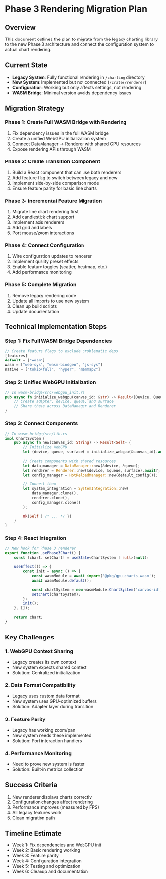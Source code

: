 # Phase 3 Rendering Migration Plan

## Overview
This document outlines the plan to migrate from the legacy charting library to the new Phase 3 architecture and connect the configuration system to actual chart rendering.

## Current State
- **Legacy System**: Fully functional rendering in `/charting` directory
- **New System**: Implemented but not connected (`/crates/renderer`)
- **Configuration**: Working but only affects settings, not rendering
- **WASM Bridge**: Minimal version avoids dependency issues

## Migration Strategy

### Phase 1: Create Full WASM Bridge with Rendering
1. Fix dependency issues in the full WASM bridge
2. Create a unified WebGPU initialization system
3. Connect DataManager → Renderer with shared GPU resources
4. Expose rendering APIs through WASM

### Phase 2: Create Transition Component
1. Build a React component that can use both renderers
2. Add feature flag to switch between legacy and new
3. Implement side-by-side comparison mode
4. Ensure feature parity for basic line charts

### Phase 3: Incremental Feature Migration
1. Migrate line chart rendering first
2. Add candlestick chart support
3. Implement axis renderers
4. Add grid and labels
5. Port mouse/zoom interactions

### Phase 4: Connect Configuration
1. Wire configuration updates to renderer
2. Implement quality preset effects
3. Enable feature toggles (scatter, heatmap, etc.)
4. Add performance monitoring

### Phase 5: Complete Migration
1. Remove legacy rendering code
2. Update all imports to use new system
3. Clean up build scripts
4. Update documentation

## Technical Implementation Steps

### Step 1: Fix Full WASM Bridge Dependencies
```rust
// Create feature flags to exclude problematic deps
[features]
default = ["wasm"]
wasm = ["web-sys", "wasm-bindgen", "js-sys"]
native = ["tokio/full", "hyper", "memmap2"]
```

### Step 2: Unified WebGPU Initialization
```rust
// In wasm-bridge/src/webgpu_init.rs
pub async fn initialize_webgpu(canvas_id: &str) -> Result<(Device, Queue, Surface)> {
    // Create adapter, device, queue, and surface
    // Share these across DataManager and Renderer
}
```

### Step 3: Connect Components
```rust
// In wasm-bridge/src/lib.rs
impl ChartSystem {
    pub async fn new(canvas_id: String) -> Result<Self> {
        // Initialize WebGPU
        let (device, queue, surface) = initialize_webgpu(&canvas_id).await?;
        
        // Create components with shared resources
        let data_manager = DataManager::new(&device, &queue);
        let renderer = Renderer::new(&device, &queue, surface).await?;
        let config_manager = HotReloadManager::new(default_config());
        
        // Connect them
        let system_integration = SystemIntegration::new(
            data_manager.clone(),
            renderer.clone(),
            config_manager.clone()
        );
        
        Ok(Self { /* ... */ })
    }
}
```

### Step 4: React Integration
```typescript
// New hook for Phase 3 renderer
export function usePhase3Chart() {
    const [chart, setChart] = useState<ChartSystem | null>(null);
    
    useEffect(() => {
        const init = async () => {
            const wasmModule = await import('@pkg/gpu_charts_wasm');
            await wasmModule.default();
            
            const chartSystem = new wasmModule.ChartSystem('canvas-id');
            setChart(chartSystem);
        };
        init();
    }, []);
    
    return chart;
}
```

## Key Challenges

### 1. WebGPU Context Sharing
- Legacy creates its own context
- New system expects shared context
- Solution: Centralized initialization

### 2. Data Format Compatibility
- Legacy uses custom data format
- New system uses GPU-optimized buffers
- Solution: Adapter layer during transition

### 3. Feature Parity
- Legacy has working zoom/pan
- New system needs these implemented
- Solution: Port interaction handlers

### 4. Performance Monitoring
- Need to prove new system is faster
- Solution: Built-in metrics collection

## Success Criteria
1. New renderer displays charts correctly
2. Configuration changes affect rendering
3. Performance improves (measured by FPS)
4. All legacy features work
5. Clean migration path

## Timeline Estimate
- Week 1: Fix dependencies and WebGPU init
- Week 2: Basic rendering working
- Week 3: Feature parity
- Week 4: Configuration integration
- Week 5: Testing and optimization
- Week 6: Cleanup and documentation